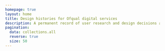 ```yaml
---
homepage: true
layout: home
title: Design histories for Ofqual digital services
description: A permanent record of user research and design decisions across our services
pagination:
  data: collections.all
  reverse: true
  size: 50
---
```

